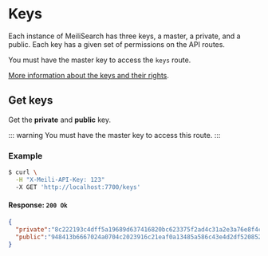 # Keys

Each instance of MeiliSearch has three keys, a master, a private, and a public. Each key has a given set of permissions on the API routes.

You must have the master key to access the `keys` route.

[More information about the keys and their rights](/guides/advanced_guides/keys.md).
## Get keys

<RouteHighlighter method="GET" route="/keys"/>

Get the **private** and **public** key.

::: warning
You must have the master key to access this route.
:::

### Example

```bash
$ curl \
  -H "X-Meili-API-Key: 123"
  -X GET 'http://localhost:7700/keys'
```

#### Response: `200 Ok`

```json
{
  "private":"8c222193c4dff5a19689d637416820bc623375f2ad4c31a2e3a76e8f4c70440d",
  "public":"948413b6667024a0704c2023916c21eaf0a13485a586c43e4d2df520852a4fb8"
}
```
